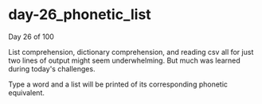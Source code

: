 # day-26_phonetic_list
Day 26 of 100

List comprehension, dictionary comprehension, and reading csv all for just two lines of output might seem underwhelming. But much was learned during today's challenges.

Type a word and a list will be printed of its corresponding phonetic equivalent.
